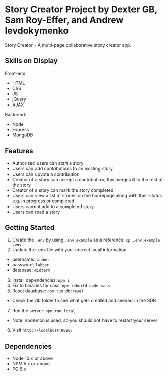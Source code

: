 # Story Creator Project by Dexter GB, Sam Roy-Effer, and Andrew Ievdokymenko

Story Creator - A multi-page collaborative story creator app.

## Skills on Display

Front-end:

- HTML
- CSS
- JS
- jQuery
- AJAX

Back-end:

- Node
- Express
- MongoDB

## Features

- Authorized users can start a story
- Users can add contributions to an existing story
- Users can upvote a contribution
- Creator of a story can accept a contribution; this merges it to the rest of the story
- Creator of a story can mark the story completed
- Users can view a list of stories on the homepage along with their status e.g. in progress or completed
- Users cannot add to a completed story
- Users can read a story

## Getting Started

1. Create the `.env` by using `.env.example` as a reference: `cp .env.example .env`
2. Update the .env file with your correct local information

- username: `labber`
- password: `labber`
- database: `midterm`

3. Install dependencies: `npm i`
4. Fix to binaries for sass: `npm rebuild node-sass`
5. Reset database: `npm run db:reset`

- Check the db folder to see what gets created and seeded in the SDB

7. Run the server: `npm run local`

- Note: nodemon is used, so you should not have to restart your server

8. Visit `http://localhost:8080/`

## Dependencies

- Node 10.x or above
- NPM 5.x or above
- PG 6.x
